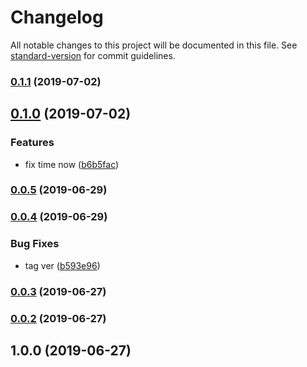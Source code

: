 # Changelog

All notable changes to this project will be documented in this file. See [standard-version](https://github.com/conventional-changelog/standard-version) for commit guidelines.

### [0.1.1](https://github.com/tebaly/expires-unixtime/compare/v0.1.0...v0.1.1) (2019-07-02)



## [0.1.0](https://github.com/tebaly/expires-unixtime/compare/v0.0.5...v0.1.0) (2019-07-02)


### Features

* fix time now ([b6b5fac](https://github.com/tebaly/expires-unixtime/commit/b6b5fac))



### [0.0.5](https://github.com/tebaly/expires-unixtime/compare/v0.0.4...v0.0.5) (2019-06-29)



### [0.0.4](https://github.com/tebaly/expires-unixtime/compare/v0.0.3...v0.0.4) (2019-06-29)


### Bug Fixes

* tag ver ([b593e96](https://github.com/tebaly/expires-unixtime/commit/b593e96))



### [0.0.3](https://github.com/tebaly/expires-unixtime/compare/v0.0.2...v0.0.3) (2019-06-27)



### [0.0.2](https://github.com/tebaly/expires-unixtime/compare/v1.0.0...v0.0.2) (2019-06-27)



## 1.0.0 (2019-06-27)
